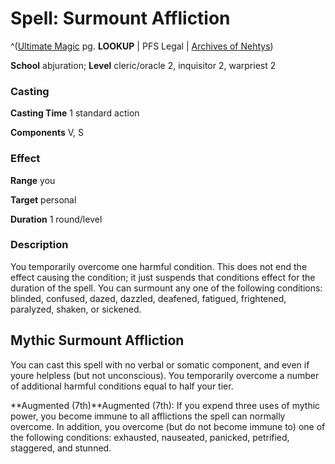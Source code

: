 # Spell: Surmount Affliction

^([Ultimate Magic][ss-surmount-affliction] pg. **LOOKUP** | PFS Legal | [Archives of Nehtys][sn-surmount-affliction])

**School** abjuration; **Level** cleric/oracle 2, inquisitor 2, warpriest 2

### Casting

**Casting Time** 1 standard action  

**Components** V, S

### Effect

**Range** you  

**Target** personal  

**Duration** 1 round/level

### Description

You temporarily overcome one harmful condition. This does not end the effect causing the condition; it just suspends that conditions effect for the duration of the spell. You can surmount any one of the following conditions: blinded, confused, dazed, dazzled, deafened, fatigued, frightened, paralyzed, shaken, or sickened.

## Mythic Surmount Affliction

You can cast this spell with no verbal or somatic component, and even if youre helpless (but not unconscious). You temporarily overcome a number of additional harmful conditions equal to half your tier.   

**Augmented (7th)**Augmented (7th): If you expend three uses of mythic power, you become immune to all afflictions the spell can normally overcome. In addition, you overcome (but do not become immune to) one of the following conditions: exhausted, nauseated, panicked, petrified, staggered, and stunned.

[ss-surmount-affliction]: http://paizo.com/pathfinderRPG/v57
[sn-surmount-affliction]: http://www.archivesofnethys.com/SpellDisplay.aspx?ItemName=Surmount%20Affliction